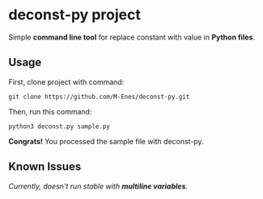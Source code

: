 # deconst-py project

Simple **command line tool** for replace constant with value in **Python files**.

## Usage
First, clone project with command:

`git clone https://github.com/M-Enes/deconst-py.git`

Then, run this command:

`python3 deconst.py sample.py`

**Congrats!** You processed the sample file with deconst-py.

## Known Issues

*Currently, doesn't run stable with **multiline variables**.*